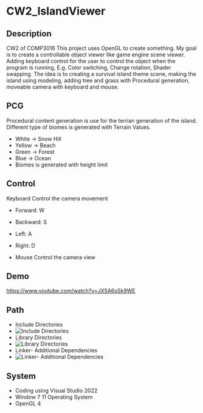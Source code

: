 # CW2_IslandViewer
## Description
  CW2 of COMP3016
  This project uses OpenGL to create something.
  My goal is to create a controllable object viewer like game engine scene viewer.
  Adding keyboard control for the user to control the object when the program is running, E.g. Color switching, Change rotation, Shader swapping.
  The idea is to creating a survival island theme scene, making the island using modeling, adding tree and grass with Procedural generation, moveable camera with keyboard and mouse.

## PCG
Procedural content generation is use for the terrian generation of the island. 
Different type of biomes is generated with Terrain Values. 
* White -> Snow Hill
* Yellow -> Beach
* Green -> Forest
* Blue -> Ocean
* Biomes is generated with height limit


## Control
  Keyboard Control the camera movement
* Forward:  W
* Backward: S
* Left:     A
* Right:    D
  
* Mouse Control the camera view

## Demo
https://www.youtube.com/watch?v=JX5A6sSk9WE

## Path
* Include Directories
* ![Include Directories](https://github.com/Raymondwaimcheng/CW2_IslandViewer/assets/147705610/dfe09975-4a4f-4546-8e11-52eeab1276e2)
* Library Directories
* ![Library Directories](https://github.com/Raymondwaimcheng/CW2_IslandViewer/assets/147705610/fccc4fbf-6284-4cab-b749-b347c85102e2)
* Linker- Additional Dependencies
* ![Linker- Additional Dependencies](https://github.com/Raymondwaimcheng/CW2_IslandViewer/assets/147705610/042ab520-d7c3-423d-bccf-44b7da404b0e)

## System
* Coding using Visual Studio 2022
* Window 7 11 Operating System
* OpenGL 4

